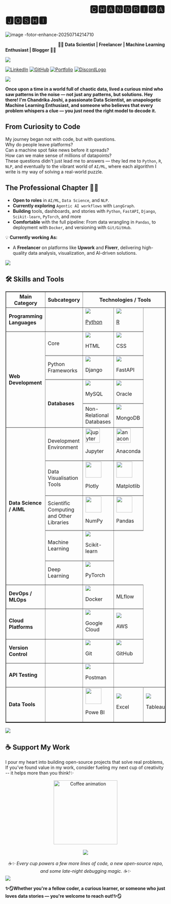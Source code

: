 <!-- Banner -->
<!---< p align="center">
  <img src="https://github.com/Chandrikajoshi123/chandrikajoshi123/blob/d2560d08ea00867ab6b17c5cc8f6aef7d14138ba/WhatsApp%20Image%202025-01-16%20at%2014.31.16.jpeg" alt="Banner Image" style="width:100%; height:auto;">
</p>
---->

#  &nbsp; &nbsp; &nbsp; &nbsp; &nbsp; &nbsp; &nbsp; &nbsp; &nbsp; &nbsp; &nbsp; &nbsp; &nbsp; &nbsp; &nbsp; &nbsp; &nbsp; &nbsp; &nbsp; &nbsp; **🅲🅷🅰🅽🅳🆁🅸🅺🅰 🅹🅾🆂🅷🅸**


![image -fotor-enhance-20250714214710](https://github.com/user-attachments/assets/e88549ea-27ee-4320-b93d-06ed6ba40076)



&nbsp; &nbsp; &nbsp; &nbsp; &nbsp; &nbsp; &nbsp; &nbsp; &nbsp; &nbsp; &nbsp; &nbsp; &nbsp; &nbsp; &nbsp; &nbsp; &nbsp; &nbsp; &nbsp; &nbsp; &nbsp;  **🧿🌸 Data Scientist | Freelancer | Machine Learning Enthusiast | Blogger 🌸🧿**

<img src="https://user-images.githubusercontent.com/73097560/115834477-dbab4500-a447-11eb-908a-139a6edaec5c.gif">

[![LinkedIn](https://img.shields.io/badge/LinkedIn-0077B5?style=for-the-badge&logo=linkedin&logoColor=whit)](https://www.linkedin.com/in/chandrika-j-0b1a98238?utm_source=share&utm_campaign=share_via&utm_content=profile&utm_medium=android_app)  [![GitHub](https://img.shields.io/badge/-GitHub-181717?style=flat-square&logo=github&logoColor=white)](https://github.com/vibe-link)  [![Portfolio](https://img.shields.io/badge/-Portfolio-FF5722?style=flat-square&logo=netlify&logoColor=white)](https://www.instagram.com/cj.1854_?igsh=MTFucTY1a2Z2ZmYybA==) [![DiscordLogo](https://img.shields.io/badge/Discord-7289DA?style=for-the-badge&logo=discord&logoColor=white)](https://discord.com/users/chandrika0292)

<img src="https://user-images.githubusercontent.com/73097560/115834477-dbab4500-a447-11eb-908a-139a6edaec5c.gif">

**Once upon a time in a world full of chaotic data, lived a curious mind who saw patterns in the noise — not just any patterns, but solutions.
Hey there! I'm Chandrika Joshi, a passionate Data Scientist, an unapologetic Machine Learning Enthusiast, and someone who believes that every problem whispers a clue — you just need the right model to decode it.**

## **From Curiosity to Code**
My journey began not with code, but with questions.<br>
Why do people leave platforms?<br>
Can a machine spot fake news before it spreads?<br>
How can we make sense of millions of datapoints?<br>
These questions didn't just lead me to answers — they led me to `Python`, `R`, `NLP`, and eventually to the vibrant world of `AI/ML`, where each algorithm I write is my way of solving a real-world puzzle.

## **The Professional Chapter** 👩‍💻  

- **Open to roles** in `AI/ML`, `Data Science`, and `NLP`.
- **Currently exploring** `Agentic AI workflows` with `LangGraph`.
- **Building** tools, dashboards, and stories with `Python`, `FastAPI`, `Django`, `Scikit-learn`, `PyTorch`, and more
- **Comfortable** with the full pipeline: From data wrangling in `Pandas`, to deployment with `Docker`, and versioning with `Git/GitHub`.

💡 **Currently working As:**  
 - A **Freelancer** on platforms like **Upwork** and **Fiverr**, delivering high-quality data analysis, visualization, and AI-driven solutions.  




<img src="https://user-images.githubusercontent.com/73097560/115834477-dbab4500-a447-11eb-908a-139a6edaec5c.gif">

## 🛠️ Skills and Tools  

<table border="2" cellspacing="0" cellpadding="8">
    <!-- Programming Languages -->
    <tr>
        <th>Main Category</th>
        <th>Subcategory</th>
        <th colspan="4">Technologies / Tools</th>
    </tr>
    <tr>
        <td rowspan="1"><b>Programming Languages</b></td>
        <td></td>
        <td><a href="https://www.python.org/" target="_blank"><img src="https://skillicons.dev/icons?i=python"><p>Python</p></td>
        <td><a href="https://skillicons.dev/icons?i=r" target="_blank"><img src="https://skillicons.dev/icons?i=r"><p>R</p></a></td>
    </tr>
    <!-- Web Development -->
    <tr>
        <td rowspan="4"><b>Web Development</b></td>
        <td>Core</td>
        <td><img src="https://skillicons.dev/icons?i=html"><p>HTML</p></td>
        <td><img src="https://skillicons.dev/icons?i=css"><p>CSS</p></td>
    </tr>
    <tr>
        <td>Python Frameworks</td>
        <td><img src="https://skillicons.dev/icons?i=django"><p>Django</p></td>
        <td><img src="https://skillicons.dev/icons?i=fastapi"><p>FastAPI</p></td>
    </tr>
    <!-- Databases -->
    <tr>
        <td rowspan="2"><b>Databases</b></td>
       <td><img src="https://skillicons.dev/icons?i=mysql"><p>MySQL</p></td>
        <td><img src="https://img.icons8.com/color/24/000000/oracle-logo.png?"><p>Oracle</p></td>
    </tr>
    <tr>
        <td>Non-Relational Databases</td>
        <td><img src="https://skillicons.dev/icons?i=mongodb"><p>MongoDB</p></td>
    </tr>
    <!-- <tr>
        <td>Vector Databases</td>
        <td><p>Vector Databases</p></td>
    </tr> -->
    <!-- Data Science -->
    <tr>
        <td rowspan="5"><b>Data Science / AIML</b></td>
        <td>Development Environment</td>
        <td><a href="https://jupyter.org/" target="_blank" rel="noreferrer"><img src="https://cdn.jsdelivr.net/gh/devicons/devicon/icons/jupyter/jupyter-original.svg" height="45" alt="jupyter logo"/></a><p>Jupyter</p></td>
        <td><a href="https://www.anaconda.com/" target="_blank" rel="noreferrer"><img src="https://cdn.jsdelivr.net/gh/devicons/devicon/icons/anaconda/anaconda-original.svg" height="45" alt="anaconda logo"/> </a> <p>Anaconda</p></td>
    </tr>
    <tr>
        <td>Data Visualisation Tools</td>
        <!-- <td>Power BI</td> -->
        <td><img src="https://cdn.jsdelivr.net/gh/devicons/devicon@latest/icons/plotly/plotly-original.svg" style="width:50px"/><p>Plotly</p></td>
        <!-- <td>Dash</td> -->
        <td><img src="https://cdn.jsdelivr.net/gh/devicons/devicon@latest/icons/matplotlib/matplotlib-original.svg" style="width:50px"/><p>Matplotlib</p></td>
        <!-- <td><img src="https://cdn.jsdelivr.net/gh/devicons/devicon/icons/seaborn/seaborn-original.svg" height="35" alt="seabon logo"/><p>Seaborn</p></td> -->
    </tr>
    <tr>
        <td>Scientific Computing and Other Libraries</td>
        <td><img src="https://cdn.jsdelivr.net/gh/devicons/devicon@latest/icons/numpy/numpy-plain.svg" style="width: 50px"/><p>NumPy</p></td>
        <td><img src="https://cdn.jsdelivr.net/gh/devicons/devicon@latest/icons/pandas/pandas-original-wordmark.svg" style="width: 50px"/><p>Pandas</p></td>
        <!-- <td>SciPy</td> -->
    </tr>
    <!-- <tr>
        <td>NLP</td>
        <td>NLTK</td>
        <td>spaCy</td>
    </tr> -->
    <tr>
        <td>Machine Learning</td>
        <td><img src="https://skillicons.dev/icons?i=scikitlearn"><p>Scikit-learn</p></td>
    </tr>
    <tr>
        <td>Deep Learning</td>
        <td><img src="https://skillicons.dev/icons?i=pytorch"><p>PyTorch</p></td>
        <!-- <td><img src="https://skillicons.dev/icons?i=tensorflowjs"><p>TensorFlowjs</p></td>
        <td></td> -->
    </tr>
    <!-- DevOps / MLOps -->
    <tr>
        <td><b>DevOps / MLOps</b></td>
        <td></td>
        <td><img src="https://skillicons.dev/icons?i=docker"><p>Docker</p></td>
        <td>MLflow</td>
    </tr> 
    <!-- Deployment -->
    <tr>
        <td><b>Cloud Platforms</b></td>
        <td></td>
        <td><img src="https://skillicons.dev/icons?i=gcp"><p>Google Cloud</p></td>
        <td><img src="https://img.icons8.com/color/24/000000/amazon-web-services.png?"><p>AWS</p></td>
    </tr>
    <!-- Version Control -->
    <tr>
        <td><b>Version Control</b></td>
        <td></td>
        <td><img src="https://skillicons.dev/icons?i=git"><p>Git</p></td>
        <td><img src="https://skillicons.dev/icons?i=github"><p>GitHub</p></td>
    </tr>
    <!-- API Testing -->
    <tr>
        <td><b>API Testing</b></td>
        <td></td>
        <td><img src="https://skillicons.dev/icons?i=postman"><p>Postman</p></td>
    </tr>
     <tr>
        <td><b>Data Tools</b></td>
        <td></td>
        <td><img src="https://upload.wikimedia.org/wikipedia/commons/c/cf/New_Power_BI_Logo.svg?"width="50" height="50"><p>Powe BI</p></td>
        <td><img src="https://img.icons8.com/color/24/000000/microsoft-excel-2019--v1.png"><p>Excel</p></td>
        <td><img src="https://img.icons8.com/color/24/000000/tableau-software.png"><p>Tableau</p></td>
    </tr>
    
    
</table>



<!--- ## 📈 GitHub Stats  
<table>
  <tr>
    <td>
     <img src="https://github-readme-stats.vercel.app/api?username=Chandrikajoshi123&show_icons=true&theme=tokyonight" alt="GitHub Stats"/>
    </td>
    <td>
      <img src="https://github-readme-streak-stats.herokuapp.com/?user=Chandrikajoshi123&theme=tokyonight" alt="GitHub Streak"/>
    </td>
  </tr>
</table>
<p align="center">
  <img src="https://komarev.com/ghpvc/?username=Chandrikajoshi123&label=Profile%20Views&color=ff69b4&style=flat" alt="Profile Views" />
</p>


<p align="center">
  <img src="https://github-profile-summary-cards.vercel.app/api/cards/most-commit-language?username=Chandrikajoshi123&theme=radical" alt="Most Used Languages"/>
  <img src="https://github-profile-summary-cards.vercel.app/api/cards/repos-per-language?username=Chandrikajoshi123&theme=tokyonight" alt="Repos Per Language"/>
</p>
<p align="center">
  <img src="https://github-profile-summary-cards.vercel.app/api/cards/productive-time?username=Chandrikajoshi123&theme=tokyonight&utcOffset=5" alt="Productive Time"/>
</p> --->







<img src="https://user-images.githubusercontent.com/73097560/115834477-dbab4500-a447-11eb-908a-139a6edaec5c.gif">




## ☕ Support My Work

<!--If you find my projects helpful or inspiring, consider showing your support — it helps more than you think!-->
I pour my heart into building open-source projects that solve real problems, If you’ve found value in my work, consider fueling my next cup of creativity -- it helps more than you think!✨

<div align="center">
  <img src="https://cdn.dribbble.com/users/1162077/screenshots/3848914/coffee4.gif" width="200px" alt="Coffee animation" />
  <br><br>
  <a href="https://coff.ee/chandrikajoshi123" target="_blank">
    <img src="https://img.shields.io/badge/Buy%20Me%20a%20Coffee-%23FFDD00?style=for-the-badge&logo=buy-me-a-coffee&logoColor=black" />
  </a>
  <br><br>
  <i> ☕✨ Every cup powers a few more lines of code, a new open-source repo, and some late-night debugging magic. ☕✨</i>
</div>

<img src="https://user-images.githubusercontent.com/73097560/115834477-dbab4500-a447-11eb-908a-139a6edaec5c.gif">

<!--![Chandrika's GitHub Summary](https://github-profile-summary-cards.vercel.app/api/cards/profile-details?username=Chandrikajoshi123&theme=radical)

<p align="center">
  <img src="https://github-readme-activity-graph.vercel.app/graph?username=Chandrikajoshi123&hide_border=true&area=true&theme=tokyo-night&radius=10" alt="GitHub Activity Graph"/>
</p>-->

<!---### **WORK UNTIL YOU DON T HAVE TO INTRODUCE YOURSELF**--->
   

**✨🪞Whether you're a fellow coder, a curious learner, or someone who just loves data stories — you're welcome to reach out!✨🪞**


